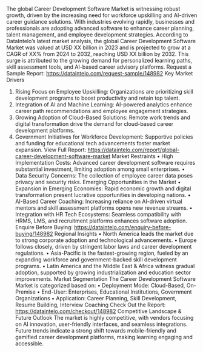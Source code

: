 The global Career Development Software Market is witnessing robust growth, driven by the increasing need for workforce upskilling and AI-driven career guidance solutions. With industries evolving rapidly, businesses and professionals are adopting advanced software to enhance career planning, talent management, and employee development strategies.
According to DataIntelo’s latest market analysis, the global Career Development Software Market was valued at USD XX billion in 2023 and is projected to grow at a CAGR of XX% from 2024 to 2032, reaching USD XX billion by 2032. This surge is attributed to the growing demand for personalized learning paths, skill assessment tools, and AI-based career advisory platforms.
Request a Sample Report: https://dataintelo.com/request-sample/148982
Key Market Drivers
1.	Rising Focus on Employee Upskilling: Organizations are prioritizing skill development programs to boost productivity and retain top talent.
2.	Integration of AI and Machine Learning: AI-powered analytics enhance career path recommendations and employee engagement strategies.
3.	Growing Adoption of Cloud-Based Solutions: Remote work trends and digital transformation drive the demand for cloud-based career development platforms.
4.	Government Initiatives for Workforce Development: Supportive policies and funding for educational tech advancements foster market expansion.
View Full Report: https://dataintelo.com/report/global-career-development-software-market
Market Restraints
•	High Implementation Costs: Advanced career development software requires substantial investment, limiting adoption among small enterprises.
•	Data Security Concerns: The collection of employee career data poses privacy and security risks.
Emerging Opportunities in the Market
•	Expansion in Emerging Economies: Rapid economic growth and digital transformation present lucrative opportunities in developing nations.
•	AI-Based Career Coaching: Increasing reliance on AI-driven virtual mentors and skill assessment platforms opens new revenue streams.
•	Integration with HR Tech Ecosystems: Seamless compatibility with HRMS, LMS, and recruitment platforms enhances software adoption.
Enquire Before Buying: https://dataintelo.com/enquiry-before-buying/148982
Regional Insights
•	North America leads the market due to strong corporate adoption and technological advancements.
•	Europe follows closely, driven by stringent labor laws and career development regulations.
•	Asia-Pacific is the fastest-growing region, fueled by an expanding workforce and government-backed skill development programs.
•	Latin America and the Middle East & Africa witness gradual adoption, supported by growing industrialization and education sector improvements.
Market Segmentation
The Career Development Software Market is categorized based on:
•	Deployment Mode: Cloud-Based, On-Premise
•	End-User: Enterprises, Educational Institutions, Government Organizations
•	Application: Career Planning, Skill Development, Resume Building, Interview Coaching
Check Out the Report: https://dataintelo.com/checkout/148982
Competitive Landscape & Future Outlook
The market is highly competitive, with vendors focusing on AI innovation, user-friendly interfaces, and seamless integrations. Future trends indicate a strong shift towards mobile-friendly and gamified career development platforms, making learning engaging and accessible.

